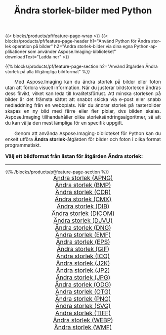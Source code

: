 ﻿---
title: Ändra storlek-bilder med Python 
weight: 3920
url: /sv/python-net/resize/ 
lang: sv
langdirlevel: 2
locales: zh-hans,ja,it,ru,de,es,fr,nl,id,lt,pl,pt,vi,tr,ko,zh-hant,ar,hi,th,sv,cs,uk,he
description: Tillämpa Aspose.Imaging-biblioteket på Ändra storlek-bilder och foton med dina egna Python-applikationer och server-API:er.
---

{{< blocks/products/pf/feature-page-wrap >}}
{{< blocks/products/pf/feature-page-header h1="Använd Python för Ändra storlek operation på bilder" h2="Ändra storlek-bilder via dina egna Python-applikationer som använder Aspose.Imaging-biblioteket" downloadText="Ladda ner" >}}


{{% blocks/products/pf/feature-page-section  h2="Använd åtgärden Ändra storlek på alla tillgängliga bildformat" %}}
<p align="justify" style="text-indent:2em;font-size:15px;">
Med Aspose.Imaging kan du ändra storlek på bilder eller foton utan att förlora visuell information. När du justerar bildstorleken ändras dess filvikt, vilket kan leda till kvalitetsförlust. Att minska storleken på bilder är det främsta sättet att snabbt skicka via e-post eller snabb nedladdning från en webbplats. När du ändrar storlek på rasterbilder skapas en ny bild med färre eller fler pixlar, dvs bilden skalas. Aspose.Imaging tillhandahåller olika storleksändringsalgoritmer, så att du kan välja den mest lämpliga för en specifik uppgift.
</p>
<p align="justify" style="text-indent:2em;font-size:15px;">
Genom att använda Aspose.Imaging-biblioteket för Python kan du enkelt utföra <b>Ändra storlek</b>-åtgärden för bilder och foton i olika format programmatiskt.
</p>
<h3 style="margin-top:16px;">
Välj ett bildformat från listan för åtgärden Ändra storlek:
</h3>
<hr/>
{{% /blocks/products/pf/feature-page-section %}}
<div class="container-fluid productfamilypage bg-gray">
    <div class="convertypes bg-gray agp-content section">
        <div class="container">
		<div class="row other-converters" style="gap: 10px;font-size: 19px;text-align:center;">
		    <div class='col-md-3 other-converter remove-lp remove-rp'><a href="/imaging/sv/python-net/resize/apng/" style="padding:15px;">Ändra storlek (APNG)</a></div><div class='col-md-3 other-converter remove-lp remove-rp'><a href="/imaging/sv/python-net/resize/bmp/" style="padding:15px;">Ändra storlek (BMP)</a></div><div class='col-md-3 other-converter remove-lp remove-rp'><a href="/imaging/sv/python-net/resize/cdr/" style="padding:15px;">Ändra storlek (CDR)</a></div><div class='col-md-3 other-converter remove-lp remove-rp'><a href="/imaging/sv/python-net/resize/cmx/" style="padding:15px;">Ändra storlek (CMX)</a></div><div class='col-md-3 other-converter remove-lp remove-rp'><a href="/imaging/sv/python-net/resize/dib/" style="padding:15px;">Ändra storlek (DIB)</a></div><div class='col-md-3 other-converter remove-lp remove-rp'><a href="/imaging/sv/python-net/resize/dicom/" style="padding:15px;">Ändra storlek (DICOM)</a></div><div class='col-md-3 other-converter remove-lp remove-rp'><a href="/imaging/sv/python-net/resize/djvu/" style="padding:15px;">Ändra storlek (DJVU)</a></div><div class='col-md-3 other-converter remove-lp remove-rp'><a href="/imaging/sv/python-net/resize/dng/" style="padding:15px;">Ändra storlek (DNG)</a></div><div class='col-md-3 other-converter remove-lp remove-rp'><a href="/imaging/sv/python-net/resize/emf/" style="padding:15px;">Ändra storlek (EMF)</a></div><div class='col-md-3 other-converter remove-lp remove-rp'><a href="/imaging/sv/python-net/resize/eps/" style="padding:15px;">Ändra storlek (EPS)</a></div><div class='col-md-3 other-converter remove-lp remove-rp'><a href="/imaging/sv/python-net/resize/gif/" style="padding:15px;">Ändra storlek (GIF)</a></div><div class='col-md-3 other-converter remove-lp remove-rp'><a href="/imaging/sv/python-net/resize/ico/" style="padding:15px;">Ändra storlek (ICO)</a></div><div class='col-md-3 other-converter remove-lp remove-rp'><a href="/imaging/sv/python-net/resize/j2k/" style="padding:15px;">Ändra storlek (J2K)</a></div><div class='col-md-3 other-converter remove-lp remove-rp'><a href="/imaging/sv/python-net/resize/jp2/" style="padding:15px;">Ändra storlek (JP2)</a></div><div class='col-md-3 other-converter remove-lp remove-rp'><a href="/imaging/sv/python-net/resize/jpg/" style="padding:15px;">Ändra storlek (JPG)</a></div><div class='col-md-3 other-converter remove-lp remove-rp'><a href="/imaging/sv/python-net/resize/odg/" style="padding:15px;">Ändra storlek (ODG)</a></div><div class='col-md-3 other-converter remove-lp remove-rp'><a href="/imaging/sv/python-net/resize/otg/" style="padding:15px;">Ändra storlek (OTG)</a></div><div class='col-md-3 other-converter remove-lp remove-rp'><a href="/imaging/sv/python-net/resize/png/" style="padding:15px;">Ändra storlek (PNG)</a></div><div class='col-md-3 other-converter remove-lp remove-rp'><a href="/imaging/sv/python-net/resize/svg/" style="padding:15px;">Ändra storlek (SVG)</a></div><div class='col-md-3 other-converter remove-lp remove-rp'><a href="/imaging/sv/python-net/resize/tiff/" style="padding:15px;">Ändra storlek (TIFF)</a></div><div class='col-md-3 other-converter remove-lp remove-rp'><a href="/imaging/sv/python-net/resize/webp/" style="padding:15px;">Ändra storlek (WEBP)</a></div><div class='col-md-3 other-converter remove-lp remove-rp'><a href="/imaging/sv/python-net/resize/wmf/" style="padding:15px;">Ändra storlek (WMF)</a></div>
                </div>
        </div>
    </div>
</div>
<br/>
